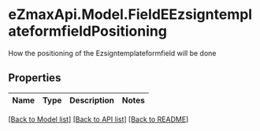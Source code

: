 # eZmaxApi.Model.FieldEEzsigntemplateformfieldPositioning
How the positioning of the Ezsigntemplateformfield will be done

## Properties

Name | Type | Description | Notes
------------ | ------------- | ------------- | -------------

[[Back to Model list]](../README.md#documentation-for-models) [[Back to API list]](../README.md#documentation-for-api-endpoints) [[Back to README]](../README.md)

